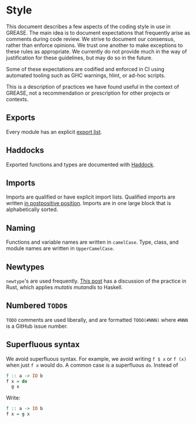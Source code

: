 # Style

This document describes a few aspects of the coding style in use in GREASE. The
main idea is to document expectations that frequently arise as comments during
code review. We strive to document our consensus, rather than enforce opinions.
We trust one another to make exceptions to these rules as appropriate. We
currently do not provide much in the way of justification for these guidelines,
but may do so in the future.

Some of these expectations are codified and enforced in CI using automated
tooling such as GHC warnings, hlint, or ad-hoc scripts.

This is a description of practices we have found useful in the context of
GREASE, not a recommendation or prescription for other projects or contexts.

## Exports

Every module has an explicit [export list].

[export list]: https://ghc.gitlab.haskell.org/ghc/doc/users_guide/using-warnings.html#ghc-flag-Wmissing-export-lists

## Haddocks

Exported functions and types are documented with [Haddock].

[Haddock]: https://haskell-haddock.readthedocs.io/latest/

## Imports

Imports are qualified or have explicit import lists. Qualified imports are
written [in postpositive position]. Imports are in one large block that is
alphabetically sorted.

[in postpositive position]: https://ghc.gitlab.haskell.org/ghc/doc/users_guide/exts/import_qualified_post.html

## Naming

Functions and variable names are written in `camelCase`. Type, class, and module
names are written in `UpperCamelCase`.

## Newtypes

`newtype`'s are used frequently. [This post][newtype] has a discussion of the
practice in Rust, which applies *mutatis mutandis* to Haskell.

[newtype]: https://rust-unofficial.github.io/patterns/patterns/behavioural/newtype.html

## Numbered `TODO`s

`TODO` comments are used liberally, and are formatted `TODO(#NNN)` where `#NNN`
is a GitHub issue number.

## Superfluous syntax

We avoid superfluous syntax. For example, we avoid writing `f $ x` or `f (x)`
when just `f x` would do. A common case is a superfluous `do`. Instead of
```haskell
f :: a -> IO b
f x = do
  g x
```
Write:
```haskell
f :: a -> IO b
f x = g x
```
